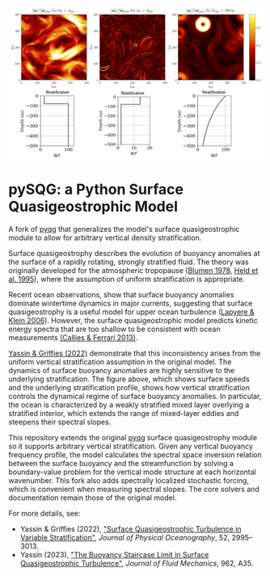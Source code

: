 ![Speed spectrum of surface‐quasigeostrophic turbulence](https://github.com/houssamyassin/pySQG/blob/master/docs/_static/speed.png?raw=true)

pySQG: a Python Surface Quasigeostrophic Model
================================================

A fork of [pyqg](https://github.com/pyqg/pyqg) that generalizes the model's surface quasigeostrophic module to allow for arbitrary vertical density stratification. 

Surface quasigeostrophy describes the evolution of buoyancy anomalies at the surface of a rapidly rotating, strongly stratified fluid. The theory was originally developed for the atmospheric tropopause ([Blumen 1978](https://doi.org/10.1175/1520-0469(1978)035<0774:UPVFPI>2.0.CO;2), [Held et al. 1995](https://doi.org/10.1017/S0022112095000012)), where the assumption of uniform stratification is appropriate.

Recent ocean observations, show that surface buoyancy anomalies dominate wintertime dynamics in major currents, suggesting that surface quasigeostrophy is a useful model for upper ocean turbulence ([Lapyere \& Klein 2006](https://doi.org/10.1175/JPO2840.1)). However, the surface quasigeostrophic model predicts kinetic energy spectra that are too shallow to be consistent with ocean measurements [(Callies & Ferrari 2013)](https://doi.org/10.1175/JPO-D-13-063.1). 

[Yassin & Griffies (2022)](https://doi.org/10.1175/JPO-D-22-0040.1) demonstrate that this inconsistency arises from the uniform vertical stratification assumption in the original model. The dynamics of surface buoyancy anomalies are highly sensitive to the underlying stratification. The figure above, which shows surface speeds and the underlying stratification profile, shows how vertical stratification controls the dynamical regime of surface buoyancy anomalies. In particular, the ocean is characterized by a weakly stratified mixed layer overlying a stratified interior, which extends the range of mixed-layer eddies and steepens their spectral slopes.

This repository extends the original [pyqg](https://github.com/pyqg/pyqg) surface quasigeostrophy module so it supports arbitrary vertical stratification. Given any vertical buoyancy frequency profile, the model calculates the spectral space inversion relation between the surface buoyancy and the streamfunction by solving a boundary-value problem for the vertical mode structure at each horizontal wavenumber. This fork also adds  spectrally localized stochastic forcing, which is convenient when measuring spectral slopes. The core solvers and documentation remain those of the original model. 

For more details, see:
- Yassin & Griffies (2022), ["Surface Quasigeostrophic Turbulence in Variable Stratification"](https://doi.org/10.1175/JPO-D-22-0040.1), *Journal of Physical Oceanography*, 52, 2995–3013.
- Yassin (2023),  ["The Buoyancy Staircase Limit in Surface Quasigeostrophic Turbulence"](https://doi.org/10.1017/jfm.2023.318), *Journal of Fluid Mechanics*, 962, A35.

